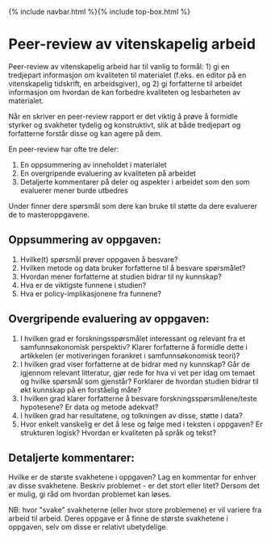 {% include navbar.html %}{% include top-box.html %}
# Peer-review av vitenskapelig arbeid

Peer-review av vitenskapelig arbeid har til vanlig to formål: 1) gi en tredjepart informasjon om kvaliteten til materialet (f.eks. en editor på en vitenskapelig tidskrift, en arbeidsgiver), og 2) gi forfatterne til arbeidet informasjon om hvordan de kan forbedre kvaliteten og lesbarheten av materialet. 

Når en skriver en peer-review rapport er det viktig å prøve å formidle styrker og svakheter tydelig og konstruktivt, slik at både tredjepart og forfatterne forstår disse og kan agere på dem. 

En peer-review har ofte tre deler:
1. En oppsummering av inneholdet i materialet
2. En overgripende evaluering av kvaliteten på arbeidet
3. Detaljerte kommentarer på deler og aspekter i arbeidet som den som evaluerer mener burde utbedres

Under finner dere spørsmål som dere kan bruke til støtte da dere evaluerer de to masteroppgavene.

## Oppsummering av oppgaven:
1.	Hvilke(t) spørsmål prøver oppgaven å besvare?
2.	Hvilken metode og data bruker forfatterne til å besvare spørsmålet?
3.	Hvordan mener forfatterne at studien bidrar til ny kunnskap?
4.	Hva er de viktigste funnene i studien?
5.	Hva er policy-implikasjonene fra funnene?

## Overgripende evaluering av oppgaven:
1.	I hvilken grad er forskningsspørsmålet interessant og relevant fra et samfunnsøkonomisk perspektiv? Klarer forfatterne å formidle dette i artikkelen (er motiveringen forankret i samfunnsøkonomisk teori)?
2.	I hvilken grad viser forfatterne at de bidrar med ny kunnskap? Går de igjennom relevant litteratur, gjør rede for hva vi vet per idag om temaet og hvilke spørsmål som gjenstår? Forklarer de hvordan studien bidrar til økt kunnskap på en forståelig måte? 
3.	I hvilken grad klarer forfatterne å besvare forskningsspørsmålene/teste hypotesene? Er data og metode adekvat?
4.	I hvilken grad har resultatene, og tolkningen av disse, støtte i data?
5.	Hvor enkelt vanskelig er det å lese og følge med i teksten i oppgaven? Er strukturen logisk? Hvordan er kvaliteten på språk og tekst?

## Detaljerte kommentarer:

Hvilke er de største svakhetene i oppgaven? Lag en kommentar for enhver av disse svakhetene. Beskriv problemet - er det stort eller litet? Dersom det er mulig, gi råd om hvordan problemet kan løses. 

NB: hvor "svake" svakheterne (eller hvor store problemene) er vil variere fra arbeid til arbeid. Deres oppgave er å finne de største svakhetene i oppgaven, selv om disse er relativt ubetydelige.  

